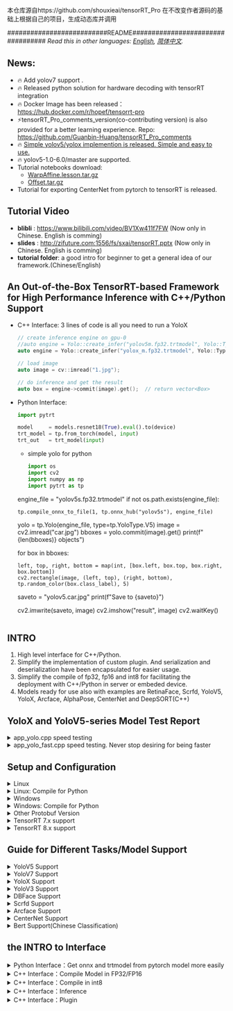 本仓库源自https://github.com/shouxieai/tensorRT_Pro
在不改变作者源码的基础上根据自己的项目，生成动态库并调用



##########################README##################################
*Read this in other languages: [English](README.md), [简体中文](tutorial/README.zh-cn.md).*

## News:

- 🔥 Add yolov7 support .
- 🔥 Released python solution for hardware decoding with tensorRT integration
- 🔥 Docker Image has been released：https://hub.docker.com/r/hopef/tensorrt-pro
- ⚡tensorRT_Pro_comments_version(co-contributing version) is also provided for a better learning experience. Repo: https://github.com/Guanbin-Huang/tensorRT_Pro_comments
- 🔥 [Simple yolov5/yolox implemention is released. Simple and easy to use.](example-simple_yolo)
- 🔥 yolov5-1.0-6.0/master are supported.
- Tutorial notebooks download:
  - [WarpAffine.lesson.tar.gz](http://zifuture.com:1000/fs/25.shared/warpaffine.lesson.tar.gz)
  - [Offset.tar.gz](http://zifuture.com:1000/fs/25.shared/offset.tar.gz)
- Tutorial for exporting CenterNet from pytorch to tensorRT is released. 

## Tutorial Video

- <b>blibli</b> : https://www.bilibili.com/video/BV1Xw411f7FW (Now only in Chinese. English is comming)
- <b>slides</b> : http://zifuture.com:1556/fs/sxai/tensorRT.pptx (Now only in Chinese. English is comming)
- <b>tutorial folder</b>: a good intro for beginner to get a general idea of our framework.(Chinese/English)

## An Out-of-the-Box TensorRT-based Framework for High Performance Inference with C++/Python Support

- C++ Interface: 3 lines of code is all you need to run a YoloX
  
  ```C++
  // create inference engine on gpu-0
  //auto engine = Yolo::create_infer("yolov5m.fp32.trtmodel", Yolo::Type::V5, 0);
  auto engine = Yolo::create_infer("yolox_m.fp32.trtmodel", Yolo::Type::X, 0);
  
  // load image
  auto image = cv::imread("1.jpg");
  
  // do inference and get the result
  auto box = engine->commit(image).get();  // return vector<Box>
  ```

- Python Interface:
  
  ```python
  import pytrt
  
  model     = models.resnet18(True).eval().to(device)
  trt_model = tp.from_torch(model, input)
  trt_out   = trt_model(input)
  ```
  
  - simple yolo for python
    
    ```python
    import os
    import cv2
    import numpy as np
    import pytrt as tp
    ```
  
  engine_file = "yolov5s.fp32.trtmodel"
  if not os.path.exists(engine_file):
  
      tp.compile_onnx_to_file(1, tp.onnx_hub("yolov5s"), engine_file)
  
  yolo   = tp.Yolo(engine_file, type=tp.YoloType.V5)
  image  = cv2.imread("car.jpg")
  bboxes = yolo.commit(image).get()
  print(f"{len(bboxes)} objects")
  
  for box in bboxes:
  
      left, top, right, bottom = map(int, [box.left, box.top, box.right, box.bottom])
      cv2.rectangle(image, (left, top), (right, bottom), tp.random_color(box.class_label), 5)
  
  saveto = "yolov5.car.jpg"
  print(f"Save to {saveto}")
  
  cv2.imwrite(saveto, image)
  cv2.imshow("result", image)
  cv2.waitKey()
  
  ```
  
  ```

## INTRO

1. High level interface for C++/Python.
2. Simplify the implementation of custom plugin. And serialization and deserialization have been encapsulated for easier usage.
3. Simplify the compile of fp32, fp16 and int8 for facilitating the deployment with C++/Python in server or embeded device.
4. Models ready for use also with examples are RetinaFace, Scrfd, YoloV5, YoloX, Arcface, AlphaPose, CenterNet and DeepSORT(C++)

## YoloX and YoloV5-series Model Test Report

<details>
<summary>app_yolo.cpp speed testing</summary>

1. Resolution (YoloV5P5, YoloX) = (640x640),  (YoloV5P6) = (1280x1280)
2. max batch size = 16
3. preprocessing + inference + postprocessing
4. cuda10.2, cudnn8.2.2.26, TensorRT-8.0.1.6
5. RTX2080Ti
6. num of testing: take the average on the results of 100 times but excluding the first time for warmup 
7. Testing log: [workspace/perf.result.std.log (workspace/perf.result.std.log)
8. code for testing: [src/application/app_yolo.cpp](src/application/app_yolo.cpp)
9. images for testing: 6 images in workspace/inference 
   - with resolution 810x1080，500x806，1024x684，550x676，1280x720，800x533 respetively
10. Testing method: load 6 images. Then do the inference on the 6 images, which will be repeated for 100 times. Note that each image should be preprocessed and postprocessed.

---

| Model    | Resolution | Type      | Precision | Elapsed Time | FPS    |
| -------- | ---------- | --------- | --------- | ------------ | ------ |
| yolox_x  | 640x640    | YoloX     | FP32      | 21.879       | 45.71  |
| yolox_l  | 640x640    | YoloX     | FP32      | 12.308       | 81.25  |
| yolox_m  | 640x640    | YoloX     | FP32      | 6.862        | 145.72 |
| yolox_s  | 640x640    | YoloX     | FP32      | 3.088        | 323.81 |
| yolox_x  | 640x640    | YoloX     | FP16      | 6.763        | 147.86 |
| yolox_l  | 640x640    | YoloX     | FP16      | 3.933        | 254.25 |
| yolox_m  | 640x640    | YoloX     | FP16      | 2.515        | 397.55 |
| yolox_s  | 640x640    | YoloX     | FP16      | 1.362        | 734.48 |
| yolox_x  | 640x640    | YoloX     | INT8      | 4.070        | 245.68 |
| yolox_l  | 640x640    | YoloX     | INT8      | 2.444        | 409.21 |
| yolox_m  | 640x640    | YoloX     | INT8      | 1.730        | 577.98 |
| yolox_s  | 640x640    | YoloX     | INT8      | 1.060        | 943.15 |
| yolov5x6 | 1280x1280  | YoloV5_P6 | FP32      | 68.022       | 14.70  |
| yolov5l6 | 1280x1280  | YoloV5_P6 | FP32      | 37.931       | 26.36  |
| yolov5m6 | 1280x1280  | YoloV5_P6 | FP32      | 20.127       | 49.69  |
| yolov5s6 | 1280x1280  | YoloV5_P6 | FP32      | 8.715        | 114.75 |
| yolov5x  | 640x640    | YoloV5_P5 | FP32      | 18.480       | 54.11  |
| yolov5l  | 640x640    | YoloV5_P5 | FP32      | 10.110       | 98.91  |
| yolov5m  | 640x640    | YoloV5_P5 | FP32      | 5.639        | 177.33 |
| yolov5s  | 640x640    | YoloV5_P5 | FP32      | 2.578        | 387.92 |
| yolov5x6 | 1280x1280  | YoloV5_P6 | FP16      | 20.877       | 47.90  |
| yolov5l6 | 1280x1280  | YoloV5_P6 | FP16      | 10.960       | 91.24  |
| yolov5m6 | 1280x1280  | YoloV5_P6 | FP16      | 7.236        | 138.20 |
| yolov5s6 | 1280x1280  | YoloV5_P6 | FP16      | 3.851        | 259.68 |
| yolov5x  | 640x640    | YoloV5_P5 | FP16      | 5.933        | 168.55 |
| yolov5l  | 640x640    | YoloV5_P5 | FP16      | 3.450        | 289.86 |
| yolov5m  | 640x640    | YoloV5_P5 | FP16      | 2.184        | 457.90 |
| yolov5s  | 640x640    | YoloV5_P5 | FP16      | 1.307        | 765.10 |
| yolov5x6 | 1280x1280  | YoloV5_P6 | INT8      | 12.207       | 81.92  |
| yolov5l6 | 1280x1280  | YoloV5_P6 | INT8      | 7.221        | 138.49 |
| yolov5m6 | 1280x1280  | YoloV5_P6 | INT8      | 5.248        | 190.55 |
| yolov5s6 | 1280x1280  | YoloV5_P6 | INT8      | 3.149        | 317.54 |
| yolov5x  | 640x640    | YoloV5_P5 | INT8      | 3.704        | 269.97 |
| yolov5l  | 640x640    | YoloV5_P5 | INT8      | 2.255        | 443.53 |
| yolov5m  | 640x640    | YoloV5_P5 | INT8      | 1.674        | 597.40 |
| yolov5s  | 640x640    | YoloV5_P5 | INT8      | 1.143        | 874.91 |

</details>

<details>
<summary>app_yolo_fast.cpp speed testing. Never stop desiring for being faster</summary>

- <b>Highlight:</b>   0.5 ms faster without any loss in precision compared with the above. Specifically, we remove the Focus and some transpose nodes etc, and implement them in CUDA kenerl function. But the rest remains the same.
- <b>Test log:</b>   [workspace/perf.result.std.log](workspace/perf.result.std.log)
- <b>Code for testing:</b>   [src/application/app_yolo_fast.cpp](src/application/app_yolo_fast.cpp)
- <b>Tips:</b>   you can do the modification while refering to the downloaded onnx. Any questions are welcomed through any kinds of contact.
- <b>Conclusion:</b>   the main idea of this work is to optimize the pre-and-post processing. If you go for yolox, yolov5 small version, the optimization might help you.

| Model         | Resolution | Type      | Precision | Elapsed Time | FPS     |
| ------------- | ---------- | --------- | --------- | ------------ | ------- |
| yolox_x_fast  | 640x640    | YoloX     | FP32      | 21.598       | 46.30   |
| yolox_l_fast  | 640x640    | YoloX     | FP32      | 12.199       | 81.97   |
| yolox_m_fast  | 640x640    | YoloX     | FP32      | 6.819        | 146.65  |
| yolox_s_fast  | 640x640    | YoloX     | FP32      | 2.979        | 335.73  |
| yolox_x_fast  | 640x640    | YoloX     | FP16      | 6.764        | 147.84  |
| yolox_l_fast  | 640x640    | YoloX     | FP16      | 3.866        | 258.64  |
| yolox_m_fast  | 640x640    | YoloX     | FP16      | 2.386        | 419.16  |
| yolox_s_fast  | 640x640    | YoloX     | FP16      | 1.259        | 794.36  |
| yolox_x_fast  | 640x640    | YoloX     | INT8      | 3.918        | 255.26  |
| yolox_l_fast  | 640x640    | YoloX     | INT8      | 2.292        | 436.38  |
| yolox_m_fast  | 640x640    | YoloX     | INT8      | 1.589        | 629.49  |
| yolox_s_fast  | 640x640    | YoloX     | INT8      | 0.954        | 1048.47 |
| yolov5x6_fast | 1280x1280  | YoloV5_P6 | FP32      | 67.075       | 14.91   |
| yolov5l6_fast | 1280x1280  | YoloV5_P6 | FP32      | 37.491       | 26.67   |
| yolov5m6_fast | 1280x1280  | YoloV5_P6 | FP32      | 19.422       | 51.49   |
| yolov5s6_fast | 1280x1280  | YoloV5_P6 | FP32      | 7.900        | 126.57  |
| yolov5x_fast  | 640x640    | YoloV5_P5 | FP32      | 18.554       | 53.90   |
| yolov5l_fast  | 640x640    | YoloV5_P5 | FP32      | 10.060       | 99.41   |
| yolov5m_fast  | 640x640    | YoloV5_P5 | FP32      | 5.500        | 181.82  |
| yolov5s_fast  | 640x640    | YoloV5_P5 | FP32      | 2.342        | 427.07  |
| yolov5x6_fast | 1280x1280  | YoloV5_P6 | FP16      | 20.538       | 48.69   |
| yolov5l6_fast | 1280x1280  | YoloV5_P6 | FP16      | 10.404       | 96.12   |
| yolov5m6_fast | 1280x1280  | YoloV5_P6 | FP16      | 6.577        | 152.06  |
| yolov5s6_fast | 1280x1280  | YoloV5_P6 | FP16      | 3.087        | 323.99  |
| yolov5x_fast  | 640x640    | YoloV5_P5 | FP16      | 5.919        | 168.95  |
| yolov5l_fast  | 640x640    | YoloV5_P5 | FP16      | 3.348        | 298.69  |
| yolov5m_fast  | 640x640    | YoloV5_P5 | FP16      | 2.015        | 496.34  |
| yolov5s_fast  | 640x640    | YoloV5_P5 | FP16      | 1.087        | 919.63  |
| yolov5x6_fast | 1280x1280  | YoloV5_P6 | INT8      | 11.236       | 89.00   |
| yolov5l6_fast | 1280x1280  | YoloV5_P6 | INT8      | 6.235        | 160.38  |
| yolov5m6_fast | 1280x1280  | YoloV5_P6 | INT8      | 4.311        | 231.97  |
| yolov5s6_fast | 1280x1280  | YoloV5_P6 | INT8      | 2.139        | 467.45  |
| yolov5x_fast  | 640x640    | YoloV5_P5 | INT8      | 3.456        | 289.37  |
| yolov5l_fast  | 640x640    | YoloV5_P5 | INT8      | 2.019        | 495.41  |
| yolov5m_fast  | 640x640    | YoloV5_P5 | INT8      | 1.425        | 701.71  |
| yolov5s_fast  | 640x640    | YoloV5_P5 | INT8      | 0.844        | 1185.47 |

</details>

## Setup and Configuration

<details>
<summary>Linux</summary>

1. VSCode (highly recommended!)
2. Configure your path for cudnn, cuda, tensorRT8.0 and protobuf.
3. Configure the compute capability matched with your nvidia graphics card in Makefile/CMakeLists.txt
   - e.g.  `-gencode=arch=compute_75,code=sm_75`. If you are using 3080Ti, that should be `gencode=arch=compute_86,code=sm_86`
   - reference for the table for GPU Compute Capability:
     https://developer.nvidia.com/cuda-gpus#compute
4. Configure your library path in .vscode/c_cpp_properties.json
5. CUDA version: CUDA10.2
6. CUDNN version: cudnn8.2.2.26. Note that dev(.h file) and runtime(.so file) should be downloaded.
7. tensorRT version：tensorRT-8.0.1.6-cuda10.2
8. protobuf version（for onnx parser）：protobufv3.11.4
   - if other version, refer to the ........
   - link for download: https://github.com/protocolbuffers/protobuf/tree/v3.11.4
   - download, compile and replace the path in Makefile/CMakeLists.txt with new path to protobuf3.11.4
     - CMake:
   - `mkdir build && cd build`
   - `cmake ..`
   - `make yolo -j8`
     - Makefile:
   - `make yolo -j8`

</details>

<details>
<summary>Linux: Compile for Python</summary>

- compile and install
  - Makefile：
    - set `use_python := true` in Makefile
  - CMakeLists.txt:
    - `set(HAS_PYTHON ON)` in CMakeLists.txt
  - Type in `make pyinstall -j8`
  - Complied files are in `python/pytrt/libpytrtc.so`

</details>

<details>
<summary>Windows</summary>

1. Please check the [lean/README.md](lean/README.md) for the detailed dependency

2. In TensorRT.vcxproj, replace the `<Import Project="$(VCTargetsPath)\BuildCustomizations\CUDA 10.0.props" />` with your own CUDA path

3. In TensorRT.vcxproj, replace the `<Import Project="$(VCTargetsPath)\BuildCustomizations\CUDA 10.0.targets" />` with your own CUDA path

4. In TensorRT.vcxproj, replace the `<CodeGeneration>compute_61,sm_61</CodeGeneration>` with your compute capability.
   
   - refer to the table in https://developer.nvidia.com/cuda-gpus#compute

5. Configure your dependency or download it to the foler /lean. Configure VC++ dir (include dir and refence)

6. Configure your env, debug->environment

7. Compile and run the example, where 3 options are available.

</details>

<details>
<summary>Windows: Compile for Python</summary>

1. Compile pytrtc.pyd. Choose python in visual studio to compile
2. Copy dll and execute 'python/copy_dll_to_pytrt.bat'
3. Execute the example in python dir by 'python test_yolov5.py'
   - if installation is needed, switch to target env(e.g. your conda env) then 'python setup.py install', which has to be followed by step 1 and step 2.
   - the compiled files are in `python/pytrt/libpytrtc.pyd`

</details>

<details>
<summary>Other Protobuf Version</summary>

- in onnx/make_pb.sh, replace the path `protoc=/data/sxai/lean/protobuf3.11.4/bin/protoc` in protoc with the protoc of your own version

```bash
#cd the path in terminal to /onnx
cd onnx

#execuete the command to make pb files
bash make_pb.sh
```

- CMake:
  - replace the `set(PROTOBUF_DIR "/data/sxai/lean/protobuf3.11.4")` in CMakeLists.txt with the same path of your protoc.

```bash
mkdir build && cd build
cmake ..
make yolo -j64
```

- Makefile:
  - replace the path `lean_protobuf  := /data/sxai/lean/protobuf3.11.4` in Makefile with the same path of protoc

```bash
make yolo -j64
```

</details>

<details>
<summary>TensorRT 7.x support</summary>

- The default is tensorRT8.x
1. Replace onnx_parser_for_7.x/onnx_parser to src/tensorRT/onnx_parser
   - `bash onnx_parser/use_tensorrt_7.x.sh`
2. Configure Makefile/CMakeLists.txt path to TensorRT7.x
3. Execute `make yolo -j64`

</details>

<details>
<summary>TensorRT 8.x support</summary>

- The default is tensorRT8.x
1. Replace onnx_parser_for_8.x/onnx_parser to src/tensorRT/onnx_parser
   - `bash onnx_parser/use_tensorrt_8.x.sh`
2. Configure Makefile/CMakeLists.txt path to TensorRT8.x
3. Execute `make yolo -j64`

</details>

## Guide for Different Tasks/Model Support

<details>
<summary>YoloV5 Support</summary>

- if pytorch >= 1.7, and the model is 5.0+, the model is suppored by the framework 
- if pytorch < 1.7 or yolov5(2.0, 3.0 or 4.0), minor modification should be done in opset.
- if you want to achieve the inference with lower pytorch, dynamic batchsize and other advanced setting, please check our [blog](http://zifuture.com:8090) (now in Chinese) and scan the QRcode via Wechat to join us.
1. Download yolov5

```bash
git clone git@github.com:ultralytics/yolov5.git
```

2. Modify the code for dynamic batchsize
   
   ```python
   # line 55 forward function in yolov5/models/yolo.py 
   # bs, _, ny, nx = x[i].shape  # x(bs,255,20,20) to x(bs,3,20,20,85)
   # x[i] = x[i].view(bs, self.na, self.no, ny, nx).permute(0, 1, 3, 4, 2).contiguous()
   # modified into:
   ```

bs, _, ny, nx = x[i].shape  # x(bs,255,20,20) to x(bs,3,20,20,85)
bs = -1
ny = int(ny)
nx = int(nx)
x[i] = x[i].view(bs, self.na, self.no, ny, nx).permute(0, 1, 3, 4, 2).contiguous()

# line 70 in yolov5/models/yolo.py

# z.append(y.view(bs, -1, self.no))

# modified into：

z.append(y.view(bs, self.na * ny * nx, self.no))

############# for yolov5-6.0 #####################

# line 65 in yolov5/models/yolo.py

# if self.grid[i].shape[2:4] != x[i].shape[2:4] or self.onnx_dynamic:

# self.grid[i], self.anchor_grid[i] = self._make_grid(nx, ny, i)

# modified into:

if self.grid[i].shape[2:4] != x[i].shape[2:4] or self.onnx_dynamic:
    self.grid[i], self.anchor_grid[i] = self._make_grid(nx, ny, i)

# disconnect for pytorch trace

anchor_grid = (self.anchors[i].clone() * self.stride[i]).view(1, -1, 1, 1, 2)

# line 70 in yolov5/models/yolo.py

# y[..., 2:4] = (y[..., 2:4] * 2) ** 2 * self.anchor_grid[i]  # wh

# modified into:

y[..., 2:4] = (y[..., 2:4] * 2) ** 2 * anchor_grid  # wh

# line 73 in yolov5/models/yolo.py

# wh = (y[..., 2:4] * 2) ** 2 * self.anchor_grid[i]  # wh

# modified into:

wh = (y[..., 2:4] * 2) ** 2 * anchor_grid  # wh
############# for yolov5-6.0 #####################

# line 52 in yolov5/export.py

# torch.onnx.export(dynamic_axes={'images': {0: 'batch', 2: 'height', 3: 'width'},  # shape(1,3,640,640)

# 'output': {0: 'batch', 1: 'anchors'}  # shape(1,25200,85)  修改为

# modified into:

torch.onnx.export(dynamic_axes={'images': {0: 'batch'},  # shape(1,3,640,640)
                                'output': {0: 'batch'}  # shape(1,25200,85) 

```
3. Export to onnx model
```bash
cd yolov5
python export.py --weights=yolov5s.pt --dynamic --include=onnx --opset=11
```

4. Copy the model and execute it
   
   ```bash
   cp yolov5/yolov5s.onnx tensorRT_cpp/workspace/
   cd tensorRT_cpp
   make yolo -j32
   ```

</details>

<details>
<summary>YoloV7 Support</summary>
1. Download yolov7 and pth

```bash
# from cdn
# or wget https://github.com/WongKinYiu/yolov7/releases/download/v0.1/yolov7.pt

wget https://cdn.githubjs.cf/WongKinYiu/yolov7/releases/download/v0.1/yolov7.pt
git clone git@github.com:WongKinYiu/yolov7.git
```

2. Modify the code for dynamic batchsize
   
   ```python
   # line 45 forward function in yolov7/models/yolo.py 
   # bs, _, ny, nx = x[i].shape  # x(bs,255,20,20) to x(bs,3,20,20,85)
   # x[i] = x[i].view(bs, self.na, self.no, ny, nx).permute(0, 1, 3, 4, 2).contiguous()
   # modified into:
   ```

bs, _, ny, nx = map(int, x[i].shape)  # x(bs,255,20,20) to x(bs,3,20,20,85)
bs = -1
x[i] = x[i].view(bs, self.na, self.no, ny, nx).permute(0, 1, 3, 4, 2).contiguous()

# line 52 in yolov7/models/yolo.py

# y = x[i].sigmoid()

# y[..., 0:2] = (y[..., 0:2] * 2. - 0.5 + self.grid[i]) * self.stride[i]  # xy

# y[..., 2:4] = (y[..., 2:4] * 2) ** 2 * self.anchor_grid[i]  # wh

# z.append(y.view(bs, -1, self.no))

# modified into：

y = x[i].sigmoid()
xy = (y[..., 0:2] * 2. - 0.5 + self.grid[i]) * self.stride[i]  # xy
wh = (y[..., 2:4] * 2) ** 2 * self.anchor_grid[i].view(1, -1, 1, 1, 2)  # wh
classif = y[..., 4:]
y = torch.cat([xy, wh, classif], dim=-1)
z.append(y.view(bs, self.na * ny * nx, self.no))

# line 57 in yolov7/models/yolo.py

# return x if self.training else (torch.cat(z, 1), x)

# modified into:

return x if self.training else torch.cat(z, 1)

# line 52 in yolov7/models/export.py

# output_names=['classes', 'boxes'] if y is None else ['output'],

# dynamic_axes={'images': {0: 'batch', 2: 'height', 3: 'width'},  # size(1,3,640,640)

# 'output': {0: 'batch', 2: 'y', 3: 'x'}} if opt.dynamic else None)

# modified into:

output_names=['classes', 'boxes'] if y is None else ['output'],
dynamic_axes={'images': {0: 'batch'},  # size(1,3,640,640)
              'output': {0: 'batch'}} if opt.dynamic else None)

```
3. Export to onnx model
```bash
cd yolov7
python models/export.py --dynamic --grid --weight=yolov7.pt
```

4. Copy the model and execute it
   
   ```bash
   cp yolov7/yolov7.onnx tensorRT_cpp/workspace/
   cd tensorRT_cpp
   make yolo -j32
   ```

</details>

<details>
<summary>YoloX Support</summary>

- download from: https://github.com/Megvii-BaseDetection/YOLOX

- If you don't want to export onnx by yourself, just make run in the repo of Megavii
1. Download YoloX
   
   ```bash
   git clone git@github.com:Megvii-BaseDetection/YOLOX.git
   cd YOLOX
   ```

2. Modify the code
   The modification ensures a successful int8 compilation and inference, otherwise `Missing scale and zero-point for tensor (Unnamed Layer* 686)` will be raised.

```Python
# line 206 forward fuction in yolox/models/yolo_head.py. Replace the commented code with the uncommented code
# self.hw = [x.shape[-2:] for x in outputs] 
self.hw = [list(map(int, x.shape[-2:])) for x in outputs]


# line 208 forward function in yolox/models/yolo_head.py. Replace the commented code with the uncommented code
# [batch, n_anchors_all, 85]
# outputs = torch.cat(
#     [x.flatten(start_dim=2) for x in outputs], dim=2
# ).permute(0, 2, 1)
proc_view = lambda x: x.view(-1, int(x.size(1)), int(x.size(2) * x.size(3)))
outputs = torch.cat(
    [proc_view(x) for x in outputs], dim=2
).permute(0, 2, 1)


# line 253 decode_output function in yolox/models/yolo_head.py Replace the commented code with the uncommented code
#outputs[..., :2] = (outputs[..., :2] + grids) * strides
#outputs[..., 2:4] = torch.exp(outputs[..., 2:4]) * strides
#return outputs
xy = (outputs[..., :2] + grids) * strides
wh = torch.exp(outputs[..., 2:4]) * strides
return torch.cat((xy, wh, outputs[..., 4:]), dim=-1)

# line 77 in tools/export_onnx.py
model.head.decode_in_inference = True
```

3. Export to onnx
   
   ```bash
   
   ```

# download model

wget https://github.com/Megvii-BaseDetection/YOLOX/releases/download/0.1.1rc0/yolox_m.pth

# export

export PYTHONPATH=$PYTHONPATH:.
python tools/export_onnx.py -c yolox_m.pth -f exps/default/yolox_m.py --output-name=yolox_m.onnx --dynamic --no-onnxsim

```
4. Execute the command
```bash
cp YOLOX/yolox_m.onnx tensorRT_cpp/workspace/
cd tensorRT_cpp
make yolo -j32
```

</details>

<details>
<summary>YoloV3 Support</summary>

- if pytorch >= 1.7, and the model is 5.0+, the model is suppored by the framework 
- if pytorch < 1.7 or yolov3, minor modification should be done in opset.
- if you want to achieve the inference with lower pytorch, dynamic batchsize and other advanced setting, please check our [blog](http://zifuture.com:8090) (now in Chinese) and scan the QRcode via Wechat to join us.
1. Download yolov3

```bash
git clone git@github.com:ultralytics/yolov3.git
```

2. Modify the code for dynamic batchsize
   
   ```python
   # line 55 forward function in yolov3/models/yolo.py 
   # bs, _, ny, nx = x[i].shape  # x(bs,255,20,20) to x(bs,3,20,20,85)
   # x[i] = x[i].view(bs, self.na, self.no, ny, nx).permute(0, 1, 3, 4, 2).contiguous()
   # modified into:
   ```

bs, _, ny, nx = map(int, x[i].shape)  # x(bs,255,20,20) to x(bs,3,20,20,85)
bs = -1
x[i] = x[i].view(bs, self.na, self.no, ny, nx).permute(0, 1, 3, 4, 2).contiguous()

# line 70 in yolov3/models/yolo.py

# z.append(y.view(bs, -1, self.no))

# modified into：

z.append(y.view(bs, self.na * ny * nx, self.no))

# line 62 in yolov3/models/yolo.py

# if self.grid[i].shape[2:4] != x[i].shape[2:4] or self.onnx_dynamic:

# self.grid[i], self.anchor_grid[i] = self._make_grid(nx, ny, i)

# modified into:

if self.grid[i].shape[2:4] != x[i].shape[2:4] or self.onnx_dynamic:
    self.grid[i], self.anchor_grid[i] = self._make_grid(nx, ny, i)
anchor_grid = (self.anchors[i].clone() * self.stride[i]).view(1, -1, 1, 1, 2)

# line 70 in yolov3/models/yolo.py

# y[..., 2:4] = (y[..., 2:4] * 2) ** 2 * self.anchor_grid[i]  # wh

# modified into:

y[..., 2:4] = (y[..., 2:4] * 2) ** 2 * anchor_grid  # wh

# line 73 in yolov3/models/yolo.py

# wh = (y[..., 2:4] * 2) ** 2 * self.anchor_grid[i]  # wh

# modified into:

wh = (y[..., 2:4] * 2) ** 2 * anchor_grid  # wh

# line 52 in yolov3/export.py

# torch.onnx.export(dynamic_axes={'images': {0: 'batch', 2: 'height', 3: 'width'},  # shape(1,3,640,640)

# 'output': {0: 'batch', 1: 'anchors'}  # shape(1,25200,85)

# modified into:

torch.onnx.export(dynamic_axes={'images': {0: 'batch'},  # shape(1,3,640,640)
                                'output': {0: 'batch'}  # shape(1,25200,85) 

```
3. Export to onnx model
```bash
cd yolov3
python export.py --weights=yolov3.pt --dynamic --include=onnx --opset=11
```

4. Copy the model and execute it
   
   ```bash
   cp yolov3/yolov3.onnx tensorRT_cpp/workspace/
   cd tensorRT_cpp
   ```

# change src/application/app_yolo.cpp: main

# test(Yolo::Type::V3, TRT::Mode::FP32, "yolov3");

make yolo -j32

```
</details>


<details>
<summary>UNet Support</summary>

- reference to : https://github.com/shouxieai/unet-pytorch
```

make dunet -j32

```
</details>


<details>
<summary>Retinaface Support</summary>

- https://github.com/biubug6/Pytorch_Retinaface

1. Download Pytorch_Retinaface Repo

```bash
git clone git@github.com:biubug6/Pytorch_Retinaface.git
cd Pytorch_Retinaface
```

2. Download model from the Training of README.md in https://github.com/biubug6/Pytorch_Retinaface#training .Then unzip it to the /weights . Here, we use mobilenet0.25_Final.pth

3. Modify the code

```python
# line 24 in models/retinaface.py
# return out.view(out.shape[0], -1, 2) is modified into 
return out.view(-1, int(out.size(1) * out.size(2) * 2), 2)

# line 35 in models/retinaface.py
# return out.view(out.shape[0], -1, 4) is modified into
return out.view(-1, int(out.size(1) * out.size(2) * 2), 4)

# line 46 in models/retinaface.py
# return out.view(out.shape[0], -1, 10) is modified into
return out.view(-1, int(out.size(1) * out.size(2) * 2), 10)

# The following modification ensures the output of resize node is based on scale rather than shape such that dynamic batch can be achieved.
# line 89 in models/net.py
# up3 = F.interpolate(output3, size=[output2.size(2), output2.size(3)], mode="nearest") is modified into
up3 = F.interpolate(output3, scale_factor=2, mode="nearest")

# line 93 in models/net.py
# up2 = F.interpolate(output2, size=[output1.size(2), output1.size(3)], mode="nearest") is modified into
up2 = F.interpolate(output2, scale_factor=2, mode="nearest")

# The following code removes softmax (bug sometimes happens). At the same time, concatenate the output to simplify the decoding.
# line 123 in models/retinaface.py
# if self.phase == 'train':
#     output = (bbox_regressions, classifications, ldm_regressions)
# else:
#     output = (bbox_regressions, F.softmax(classifications, dim=-1), ldm_regressions)
# return output
# the above is modified into:
output = (bbox_regressions, classifications, ldm_regressions)
return torch.cat(output, dim=-1)

# set 'opset_version=11' to ensure a successful export
# torch_out = torch.onnx._export(net, inputs, output_onnx, export_params=True, verbose=False,
#     input_names=input_names, output_names=output_names)
# is modified into:
torch_out = torch.onnx._export(net, inputs, output_onnx, export_params=True, verbose=False, opset_version=11,
    input_names=input_names, output_names=output_names)
```

4. Export to onnx
   
   ```bash
   python convert_to_onnx.py
   ```

5. Execute
   
   ```bash
   cp FaceDetector.onnx ../tensorRT_cpp/workspace/mb_retinaface.onnx
   cd ../tensorRT_cpp
   make retinaface -j64
   ```

</details>

<details>
<summary>DBFace Support</summary>

- https://github.com/dlunion/DBFace

```bash
make dbface -j64
```

</details>

<details>
<summary>Scrfd Support</summary>

- https://github.com/deepinsight/insightface/tree/master/detection/scrfd
- The know-how about exporting to onnx is comming. Before it is released, come and join us to disucss. 

</details>

<details>
<summary>Arcface Support</summary>

- https://github.com/deepinsight/insightface/tree/master/recognition/arcface_torch
  
  ```C++
  auto arcface = Arcface::create_infer("arcface_iresnet50.fp32.trtmodel", 0);
  auto feature = arcface->commit(make_tuple(face, landmarks)).get();
  cout << feature << endl;  // 1x512
  ```
- In the example of Face Recognition, `workspace/face/library` is the set of faces registered.
- `workspace/face/recognize` is the set of face to be recognized.
- the result is saved in `workspace/face/result`和`workspace/face/library_draw`

</details>

<details>
<summary>CenterNet Support</summary>

check the great details in tutorial/2.0

</details>

<details>
<summary>Bert Support(Chinese Classification)</summary>

- https://github.com/649453932/Bert-Chinese-Text-Classification-Pytorch
- `make bert -j6`  

</details>

## the INTRO to Interface

<details>
<summary>Python Interface：Get onnx and trtmodel from pytorch model more easily</summary>

- Just one line of code to export onnx and trtmodel. And save them for usage in the future.
  
  ```python
  import pytrt
  ```

model = models.resnet18(True).eval()
pytrt.from_torch(
    model, 
    dummy_input, 
    max_batch_size=16, 
    onnx_save_file="test.onnx", 
    engine_save_file="engine.trtmodel"
)

```
</details>

<details>
<summary>Python Interface：TensorRT Inference</summary>

- YoloX TensorRT Inference
```python
import pytrt

yolo   = tp.Yolo(engine_file, type=tp.YoloType.X)   # engine_file is the trtmodel file
image  = cv2.imread("inference/car.jpg")
bboxes = yolo.commit(image).get()
```

- Seamless Inference from Pytorch to TensorRT
  
  ```python
  import pytrt
  ```

model     = models.resnet18(True).eval().to(device) # pt model
trt_model = tp.from_torch(model, input)
trt_out   = trt_model(input)

```
</details>


<details>
<summary>C++ Interface：YoloX Inference</summary>

```C++

// create infer engine on gpu 0
auto engine = Yolo::create_infer("yolox_m.fp32.trtmodel"， Yolo::Type::X, 0);

// load image
auto image = cv::imread("1.jpg");

// do inference and get the result
auto box = engine->commit(image).get();
```

</details>

<details>
<summary>C++ Interface：Compile Model in FP32/FP16</summary>

```cpp
TRT::compile(
  TRT::Mode::FP32,   // compile model in fp32
  3,                          // max batch size
  "plugin.onnx",              // onnx file
  "plugin.fp32.trtmodel",     // save path
  {}                         //  redefine the shape of input when needed
);
```

- For fp32 compilation, all you need is offering onnx file whose input shape is allowed to be redefined.
  
  </details>

<details>
<summary>C++ Interface：Compile in int8</summary>

- The in8 inference performs slightly worse than fp32 in precision(about -5% drop down), but stunningly faster. In the framework, we offer int8 inference

```cpp
// define int8 calibration function to read data and handle it to tenor.
auto int8process = [](int current, int count, vector<string>& images, shared_ptr<TRT::Tensor>& tensor){
    for(int i = 0; i < images.size(); ++i){
    // int8 compilation requires calibration. We read image data and set_norm_mat. Then the data will be transfered into the tensor.
        auto image = cv::imread(images[i]);
        cv::resize(image, image, cv::Size(640, 640));
        float mean[] = {0, 0, 0};
        float std[]  = {1, 1, 1};
        tensor->set_norm_mat(i, image, mean, std);
    }
};


// Specify TRT::Mode as INT8
auto model_file = "yolov5m.int8.trtmodel";
TRT::compile(
  TRT::Mode::INT8,            // INT8
  3,                          // max batch size
  "yolov5m.onnx",             // onnx
  model_file,                 // saved filename
  {},                         // redefine the input shape
  int8process,                // the recall function for calibration
  ".",                        // the dir where the image data is used for calibration
  ""                          // the dir where the data generated from calibration is saved(a.k.a where to load the calibration data.)
);
```

- We integrate into only one int8process function to save otherwise a lot of issues that might happen in tensorRT official implementation. 

</details>

<details>
<summary>C++ Interface：Inference</summary>

- We introduce class Tensor for easier inference and data transfer between host to device. So that as a user, the details wouldn't be annoying.

- class Engine is another facilitator.

```cpp
// load model and get a shared_ptr. get nullptr if fail to load.
auto engine = TRT::load_infer("yolov5m.fp32.trtmodel");

// print model info
engine->print();

// load image
auto image = imread("demo.jpg");

// get the model input and output node, which can be accessed by name or index
auto input = engine->input(0);   // or auto input = engine->input("images");
auto output = engine->output(0); // or auto output = engine->output("output");

// put the image into input tensor by calling set_norm_mat()
float mean[] = {0, 0, 0};
float std[]  = {1, 1, 1};
input->set_norm_mat(i, image, mean, std);

// do the inference. Here sync(true) or async(false) is optional
engine->forward(); // engine->forward(true or false)

// get the outut_ptr, which can used to access the output
float* output_ptr = output->cpu<float>();
```

</details>

<details>
<summary>C++ Interface：Plugin</summary>

- You only need to define kernel function and inference process. The details of code(e.g the serialization, deserialization and injection of plugin etc) are under the hood.

- Easy to implement a new plugin in FP32 and FP16. Refer to HSwish.cu for details.
  
  ```cpp
  template<>
  __global__ void HSwishKernel(float* input, float* output, int edge) {
  
    KernelPositionBlock;
    float x = input[position];
    float a = x + 3;
    a = a < 0 ? 0 : (a >= 6 ? 6 : a);
    output[position] = x * a / 6;
  }
  ```

int HSwish::enqueue(const std::vector<GTensor>& inputs, std::vector<GTensor>& outputs, const std::vector<GTensor>& weights, void* workspace, cudaStream_t stream) {

    int count = inputs[0].count();
    auto grid = CUDATools::grid_dims(count);
    auto block = CUDATools::block_dims(count);
    HSwishKernel <<<grid, block, 0, stream >>> (inputs[0].ptr<float>(), outputs[0].ptr<float>(), count);
    return 0;

}

RegisterPlugin(HSwish);

```
</details>


## About Us
- Our blog：http://www.zifuture.com/                        (Now only in Chinese. English is comming)
- Our video channel： https://space.bilibili.com/1413433465 (Now only in Chinese. English is comming)
```
